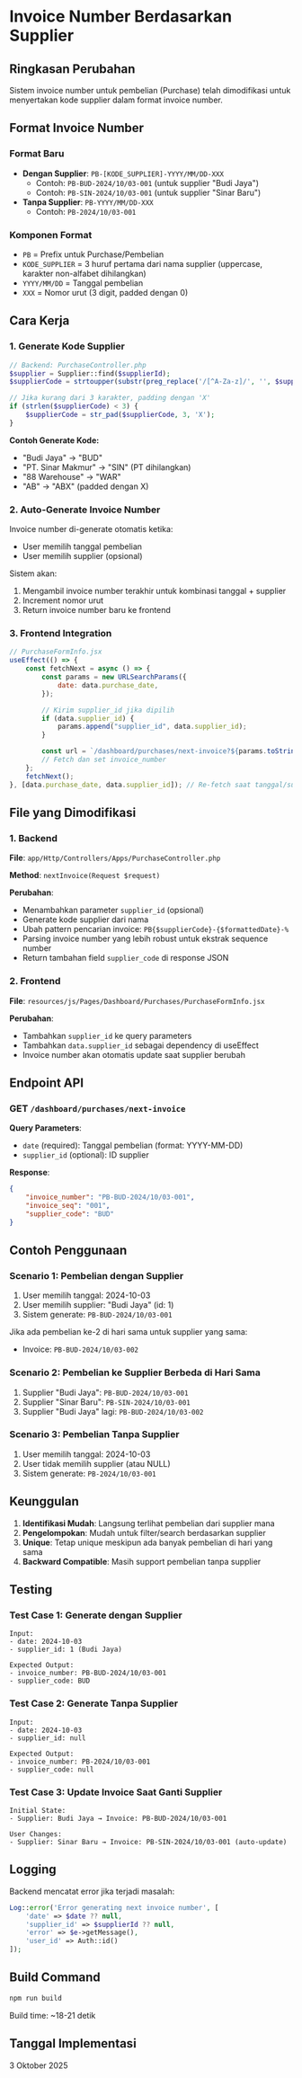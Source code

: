 # Invoice Number Berdasarkan Supplier

## Ringkasan Perubahan

Sistem invoice number untuk pembelian (Purchase) telah dimodifikasi untuk menyertakan kode supplier dalam format invoice number.

## Format Invoice Number

### Format Baru

-   **Dengan Supplier**: `PB-[KODE_SUPPLIER]-YYYY/MM/DD-XXX`
    -   Contoh: `PB-BUD-2024/10/03-001` (untuk supplier "Budi Jaya")
    -   Contoh: `PB-SIN-2024/10/03-001` (untuk supplier "Sinar Baru")
-   **Tanpa Supplier**: `PB-YYYY/MM/DD-XXX`
    -   Contoh: `PB-2024/10/03-001`

### Komponen Format

-   `PB` = Prefix untuk Purchase/Pembelian
-   `KODE_SUPPLIER` = 3 huruf pertama dari nama supplier (uppercase, karakter non-alfabet dihilangkan)
-   `YYYY/MM/DD` = Tanggal pembelian
-   `XXX` = Nomor urut (3 digit, padded dengan 0)

## Cara Kerja

### 1. Generate Kode Supplier

```php
// Backend: PurchaseController.php
$supplier = Supplier::find($supplierId);
$supplierCode = strtoupper(substr(preg_replace('/[^A-Za-z]/', '', $supplier->name), 0, 3));

// Jika kurang dari 3 karakter, padding dengan 'X'
if (strlen($supplierCode) < 3) {
    $supplierCode = str_pad($supplierCode, 3, 'X');
}
```

**Contoh Generate Kode:**

-   "Budi Jaya" → "BUD"
-   "PT. Sinar Makmur" → "SIN" (PT dihilangkan)
-   "88 Warehouse" → "WAR"
-   "AB" → "ABX" (padded dengan X)

### 2. Auto-Generate Invoice Number

Invoice number di-generate otomatis ketika:

-   User memilih tanggal pembelian
-   User memilih supplier (opsional)

Sistem akan:

1. Mengambil invoice number terakhir untuk kombinasi tanggal + supplier
2. Increment nomor urut
3. Return invoice number baru ke frontend

### 3. Frontend Integration

```javascript
// PurchaseFormInfo.jsx
useEffect(() => {
    const fetchNext = async () => {
        const params = new URLSearchParams({
            date: data.purchase_date,
        });

        // Kirim supplier_id jika dipilih
        if (data.supplier_id) {
            params.append("supplier_id", data.supplier_id);
        }

        const url = `/dashboard/purchases/next-invoice?${params.toString()}`;
        // Fetch dan set invoice_number
    };
    fetchNext();
}, [data.purchase_date, data.supplier_id]); // Re-fetch saat tanggal/supplier berubah
```

## File yang Dimodifikasi

### 1. Backend

**File**: `app/Http/Controllers/Apps/PurchaseController.php`

**Method**: `nextInvoice(Request $request)`

**Perubahan**:

-   Menambahkan parameter `supplier_id` (opsional)
-   Generate kode supplier dari nama
-   Ubah pattern pencarian invoice: `PB{$supplierCode}-{$formattedDate}-%`
-   Parsing invoice number yang lebih robust untuk ekstrak sequence number
-   Return tambahan field `supplier_code` di response JSON

### 2. Frontend

**File**: `resources/js/Pages/Dashboard/Purchases/PurchaseFormInfo.jsx`

**Perubahan**:

-   Tambahkan `supplier_id` ke query parameters
-   Tambahkan `data.supplier_id` sebagai dependency di useEffect
-   Invoice number akan otomatis update saat supplier berubah

## Endpoint API

### GET `/dashboard/purchases/next-invoice`

**Query Parameters**:

-   `date` (required): Tanggal pembelian (format: YYYY-MM-DD)
-   `supplier_id` (optional): ID supplier

**Response**:

```json
{
    "invoice_number": "PB-BUD-2024/10/03-001",
    "invoice_seq": "001",
    "supplier_code": "BUD"
}
```

## Contoh Penggunaan

### Scenario 1: Pembelian dengan Supplier

1. User memilih tanggal: 2024-10-03
2. User memilih supplier: "Budi Jaya" (id: 1)
3. Sistem generate: `PB-BUD-2024/10/03-001`

Jika ada pembelian ke-2 di hari sama untuk supplier yang sama:

-   Invoice: `PB-BUD-2024/10/03-002`

### Scenario 2: Pembelian ke Supplier Berbeda di Hari Sama

1. Supplier "Budi Jaya": `PB-BUD-2024/10/03-001`
2. Supplier "Sinar Baru": `PB-SIN-2024/10/03-001`
3. Supplier "Budi Jaya" lagi: `PB-BUD-2024/10/03-002`

### Scenario 3: Pembelian Tanpa Supplier

1. User memilih tanggal: 2024-10-03
2. User tidak memilih supplier (atau NULL)
3. Sistem generate: `PB-2024/10/03-001`

## Keunggulan

1. **Identifikasi Mudah**: Langsung terlihat pembelian dari supplier mana
2. **Pengelompokan**: Mudah untuk filter/search berdasarkan supplier
3. **Unique**: Tetap unique meskipun ada banyak pembelian di hari yang sama
4. **Backward Compatible**: Masih support pembelian tanpa supplier

## Testing

### Test Case 1: Generate dengan Supplier

```
Input:
- date: 2024-10-03
- supplier_id: 1 (Budi Jaya)

Expected Output:
- invoice_number: PB-BUD-2024/10/03-001
- supplier_code: BUD
```

### Test Case 2: Generate Tanpa Supplier

```
Input:
- date: 2024-10-03
- supplier_id: null

Expected Output:
- invoice_number: PB-2024/10/03-001
- supplier_code: null
```

### Test Case 3: Update Invoice Saat Ganti Supplier

```
Initial State:
- Supplier: Budi Jaya → Invoice: PB-BUD-2024/10/03-001

User Changes:
- Supplier: Sinar Baru → Invoice: PB-SIN-2024/10/03-001 (auto-update)
```

## Logging

Backend mencatat error jika terjadi masalah:

```php
Log::error('Error generating next invoice number', [
    'date' => $date ?? null,
    'supplier_id' => $supplierId ?? null,
    'error' => $e->getMessage(),
    'user_id' => Auth::id()
]);
```

## Build Command

```bash
npm run build
```

Build time: ~18-21 detik

## Tanggal Implementasi

3 Oktober 2025
